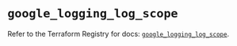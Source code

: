 # `google_logging_log_scope`

Refer to the Terraform Registry for docs: [`google_logging_log_scope`](https://registry.terraform.io/providers/hashicorp/google/6.36.1/docs/resources/logging_log_scope).
